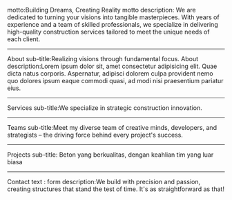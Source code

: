 motto:Building Dreams, Creating Reality
motto description: We are dedicated to turning your visions into tangible masterpieces. With years of experience and a team of skilled professionals, we specialize in delivering high-quality construction services tailored to meet the unique needs of each client.

---

About sub-title:Realizing visions through fundamental focus.
About description:Lorem ipsum dolor sit, amet consectetur adipisicing elit. Quae dicta natus corporis. Aspernatur, adipisci dolorem culpa provident nemo quo dolores ipsum eaque commodi quasi, ad modi nisi praesentium pariatur eius.

---

Services sub-title:We specialize in strategic construction innovation.

---

Teams sub-title:Meet my diverse team of creative minds, developers, and strategists – the driving force behind every project's success.

---

Projects sub-title: Beton yang berkualitas, dengan keahlian tim yang luar biasa

---

Contact text : form description:We build with precision and passion, creating structures that stand the test of time. It's as straightforward as that!
